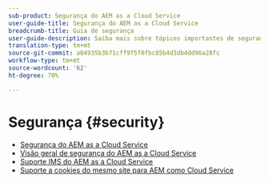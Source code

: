 ```yaml
---
sub-product: Segurança do AEM as a Cloud Service
user-guide-title: Segurança do AEM as a Cloud Service
breadcrumb-title: Guia de segurança
user-guide-description: Saiba mais sobre tópicos importantes de segurança relacionados ao Experience Manager as a Cloud Service.
translation-type: tm+mt
source-git-commit: a04935b3b71cff9f5f0fbc85b4d3db4dd96a28fc
workflow-type: tm+mt
source-wordcount: '62'
ht-degree: 70%

---
```



# Segurança {#security}

+ [Segurança do AEM as a Cloud Service](/help/security/home.md)
+ [Visão geral de segurança do AEM as a Cloud Service](/help/security/cloud-service-security-overview.md)
+ [Suporte IMS do AEM as a Cloud Service](ims-support.md)
+ [Suporte a cookies do mesmo site para AEM como Cloud Service](/help/security/same-site-cookie-support.md)
